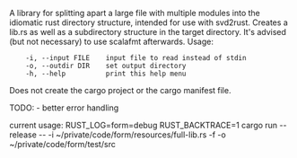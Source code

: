 A library for splitting apart a large file with multiple modules into the idiomatic rust directory structure, intended for use with svd2rust.
Creates a lib.rs as well as a subdirectory structure in the target directory.
It's advised (but not necessary) to use scalafmt afterwards.
Usage:
```
    -i, --input FILE    input file to read instead of stdin
    -o, --outdir DIR    set output directory
    -h, --help          print this help menu
```

Does not create the cargo project or the cargo manifest file.

TODO:
    - better error handling

current usage:
RUST_LOG=form=debug RUST_BACKTRACE=1 cargo run --release -- -i ~/private/code/form/resources/full-lib.rs -f -o ~/private/code/form/test/src
